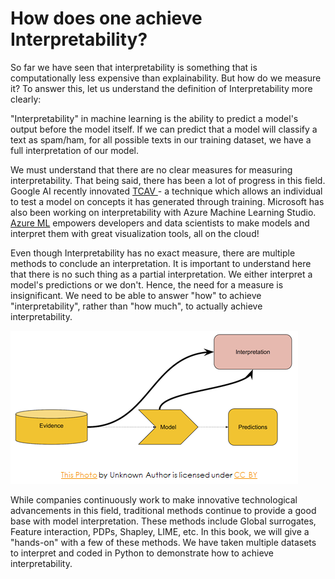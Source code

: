 # How does one achieve Interpretability?

So far we have seen that interpretability is something that is computationally less expensive than explainability. But how do we measure it? To answer this, let us understand the definition of Interpretability more clearly:

"Interpretability" in machine learning is the ability to predict a model's output before the model itself. If we can predict that a model will classify a text as spam/ham, for all possible texts in our training dataset, we have a full interpretation of our model. 

We must understand that there are no clear measures for measuring interpretability. That being said, there has been a lot of progress in this field. Google AI recently innovated [TCAV  ](https://research.google/pubs/pub47077/)- a technique which allows an individual to test a model on concepts it has generated through training. Microsoft has also been working on interpretability with Azure Machine Learning Studio. [Azure ML](https://azure.microsoft.com/en-us/services/machine-learning/) empowers developers and data scientists to make models and interpret them with great visualization tools, all on the cloud! 

Even though Interpretability has no exact measure, there are multiple methods to conclude an interpretation. It is important to understand here that there is no such thing as a partial interpretation. We either interpret a model's predictions or we don't. Hence, the need for a measure is insignificant. We need to be able to answer "how" to achieve "interpretability", rather than "how much", to actually achieve interpretability.

![](../.gitbook/assets/image%20%2885%29.png)

While companies continuously work to make innovative technological advancements in this field, traditional methods continue to provide a good base with model interpretation. These methods include Global surrogates, Feature interaction, PDPs, Shapley, LIME, etc. In this book, we will give a "hands-on" with a few of these methods. We have taken multiple datasets to interpret and coded in Python to demonstrate how to achieve interpretability. 

